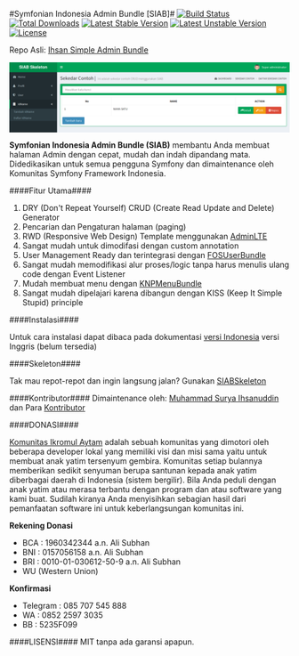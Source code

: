 #Symfonian Indonesia Admin Bundle [SIAB]#
[![Build Status](https://travis-ci.org/SymfonyId/AdminBundle.svg?branch=master)](https://travis-ci.org/SymfonyId/AdminBundle)
[![Total Downloads](https://poser.pugx.org/symfonyid/admin-bundle/downloads)](https://packagist.org/packages/symfonyid/admin-bundle) 
[![Latest Stable Version](https://poser.pugx.org/symfonyid/admin-bundle/v/stable)](https://packagist.org/packages/symfonyid/admin-bundle) 
[![Latest Unstable Version](https://poser.pugx.org/symfonyid/admin-bundle/v/unstable)](https://packagist.org/packages/symfonyid/admin-bundle) 
[![License](https://poser.pugx.org/symfonyid/admin-bundle/license)](https://packagist.org/packages/symfonyid/admin-bundle)


Repo Asli: [Ihsan Simple Admin Bundle](https://github.com/ihsanudin/SimpleAdminBundle)

<img src="AdminBundle.png" alt="SymfonianIndonesiaAdminBundle membantu Anda membuat halaman backend dengan cepat dan memukau" title="SymfonianIndonesiaAdminBundle" align="center" />

**Symfonian Indonesia Admin Bundle (SIAB)** membantu Anda membuat halaman Admin dengan cepat, mudah dan indah dipandang mata. Didedikasikan untuk semua pengguna Symfony dan dimaintenance oleh Komunitas Symfony Framework Indonesia.

####Fitur Utama####
1. DRY (Don't Repeat Yourself) CRUD (Create Read Update and Delete) Generator
2. Pencarian dan Pengaturan halaman (paging)
3. RWD (Responsive Web Design) Template menggunakan [AdminLTE](https://github.com/almasaeed2010/AdminLTE)
4. Sangat mudah untuk dimodifasi dengan custom annotation
6. User Management Ready dan terintegrasi dengan [FOSUserBundle](https://github.com/FriendsOfSymfony/FOSUserBundle)
7. Sangat mudah memodifikasi alur proses/logic tanpa harus menulis ulang code dengan Event Listener
8. Mudah membuat menu dengan [KNPMenuBundle](https://github.com/KnpLabs/KnpMenuBundle)
9. Sangat mudah dipelajari karena dibangun dengan KISS (Keep It Simple Stupid) principle

####Instalasi####

Untuk cara instalasi dapat dibaca pada dokumentasi [versi Indonesia](Resources/doc/id/instalation.md) versi Inggris (belum tersedia)

####Skeleton####

Tak mau repot-repot dan ingin langsung jalan? Gunakan [SIABSkeleton](https://github.com/SymfonyId/Skeleton)

####Kontributor####
Dimaintenance oleh: [Muhammad Surya Ihsanuddin](https://github.com/ihsanudin) dan Para [Kontributor](https://github.com/SymfonyId/AdminBundle/graphs/contributors)

####DONASI####

[Komunitas Ikromul Aytam](https://www.facebook.com/pages/Komunitas-Ikromul-Aytam-KIA/302682336596867) adalah sebuah komunitas yang dimotori oleh beberapa developer lokal yang memiliki visi dan misi sama
yaitu untuk membuat anak yatim tersenyum gembira. Komunitas setiap bulannya memberikan sedikit senyuman berupa santunan
kepada anak yatim diberbagai daerah di Indonesia (sistem bergilir). Bila Anda peduli dengan anak yatim atau merasa terbantu
dengan program dan atau software yang kami buat. Sudilah kiranya Anda menyisihkan sebagian hasil dari pemanfaatan software ini
untuk keberlangsungan komunitas ini.

**Rekening Donasi**
- BCA : 1960342344 a.n. Ali Subhan
- BNI : 0157056158 a.n. Ali Subhan
- BRI : 0010-01-030612-50-9 a.n. Ali Subhan
- WU (Western Union)

**Konfirmasi**
- Telegram : 085 707 545 888
- WA : 0852 2597 3035
- BB : 5235F099

####LISENSI####
MIT tanpa ada garansi apapun.

